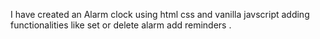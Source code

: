 I have created an Alarm clock using html css and vanilla javscript adding functionalities like set or delete alarm add reminders .
